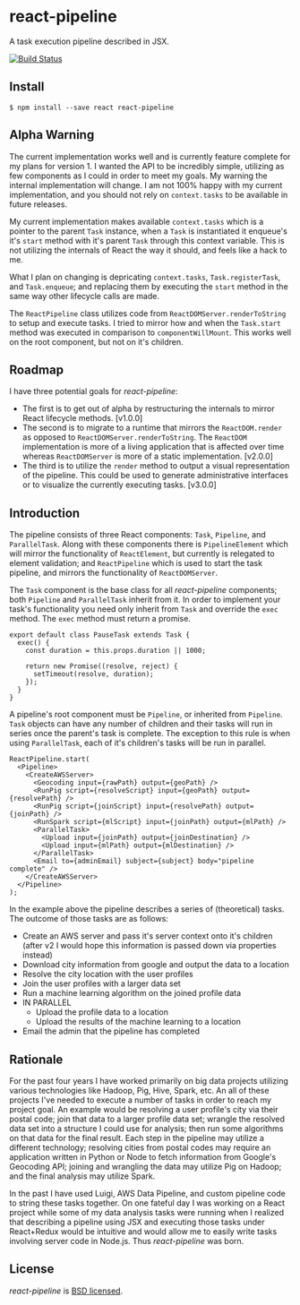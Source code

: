 # react-pipeline

A task execution pipeline described in JSX.

[![Build Status](https://api.travis-ci.org/mbrio/react-pipeline.svg?branch=master)](https://travis-ci.org/mbrio/react-pipeline)

## Install

```
$ npm install --save react react-pipeline
```

## Alpha Warning

The current implementation works well and is currently feature complete for my
plans for version 1. I wanted the API to be incredibly simple, utilizing as few
components as I could in order to meet my goals. My warning the internal
implementation will change. I am not 100% happy with my current implementation,
and you should not rely on `context.tasks` to be available in future releases.

My current implementation makes available `context.tasks` which is a pointer to
the parent `Task` instance, when a `Task` is instantiated it enqueue's it's
`start` method with it's parent `Task` through this context variable. This is
not utilizing the internals of React the way it should, and feels like a hack to
me.

What I plan on changing is depricating `context.tasks`, `Task.registerTask`, and
`Task.enqueue`; and replacing them by executing the `start` method in the same
way other lifecycle calls are made.

The `ReactPipeline` class utilizes code from `ReactDOMServer.renderToString` to
setup and execute tasks. I tried to mirror how and when the `Task.start` method
was executed in comparison to `componentWillMount`. This works well on the root
component, but not on it's children.

## Roadmap

I have three potential goals for *react-pipeline*:

- The first is to get out of alpha by restructuring the internals to mirror
  React lifecycle methods. [v1.0.0]
- The second is to migrate to a runtime that mirrors the `ReactDOM.render` as
  opposed to `ReactDOMServer.renderToString`. The `ReactDOM` implementation is
  more of a living application that is affected over time whereas
  `ReactDOMServer` is more of a static implementation. [v2.0.0]
- The third is to utilize the `render` method to output a visual representation
  of the pipeline. This could be used to generate administrative interfaces or
  to visualize the currently executing tasks. [v3.0.0]

## Introduction

The pipeline consists of three React components: `Task`, `Pipeline`, and 
`ParallelTask`. Along with these components there is `PipelineElement` which
will mirror the functionality of `ReactElement`, but currently is relegated to
element validation; and `ReactPipeline` which is used to start the task
pipeline, and mirrors the functionality of `ReactDOMServer`.

The `Task` component is the base class for all *react-pipeline* components; both
`Pipeline` and `ParallelTask` inherit from it. In order to implement your task's
functionality you need only inherit from `Task` and override the `exec` method.
The `exec` method must return a promise.

```
export default class PauseTask extends Task {
  exec() {
    const duration = this.props.duration || 1000;

    return new Promise((resolve, reject) {
      setTimeout(resolve, duration);
    });
  }
}
```

A pipeline's root component must be `Pipeline`, or inherited from `Pipeline`.
`Task` objects can have any number of children and their tasks will run in
series once the parent's task is complete. The exception to this rule is when
using `ParallelTask`, each of it's children's tasks will be run in parallel.

```
ReactPipeline.start(
  <Pipeline>
    <CreateAWSServer>
      <Geocoding input={rawPath} output={geoPath} />
      <RunPig script={resolveScript} input={geoPath} output={resolvePath} />
      <RunPig script={joinScript} input={resolvePath} output={joinPath} />
      <RunSpark script={mlScript} input={joinPath} output={mlPath} />
      <ParallelTask>
        <Upload input={joinPath} output={joinDestination} />
        <Upload input={mlPath} output={mlDestination} />
      </ParallelTask>
      <Email to={adminEmail} subject={subject} body="pipeline complete" />
    </CreateAWSServer>
  </Pipeline>
);
```

In the example above the pipeline describes a series of (theoretical) tasks.
The outcome of those tasks are as follows:

- Create an AWS server and pass it's server context onto it's children (after v2
  I would hope this information is passed down via properties instead)
- Download city information from google and output the data to a location
- Resolve the city location with the user profiles
- Join the user profiles with a larger data set
- Run a machine learning algorithm on the joined profile data
- IN PARALLEL
  - Upload the profile data to a location
  - Upload the results of the machine learning to a location
- Email the admin that the pipeline has completed

## Rationale

For the past four years I have worked primarily on big data projects utilizing
various technologies like Hadoop, Pig, Hive, Spark, etc. An all of these
projects I've needed to execute a number of tasks in order to reach my project
goal. An example would be resolving a user profile's city via their postal code;
join that data to a larger profile data set; wrangle the resolved data set into
a structure I could use for analysis; then run some algorithms on that data for
the final result. Each step in the pipeline may utilize a different technology;
resolving cities from postal codes may require an application written in Python
or Node to fetch information from Google's Geocoding API; joining and wrangling
the data may utilize Pig on Hadoop; and the final analysis may utilize Spark.

In the past I have used Luigi, AWS Data Pipeline, and custom pipeline code to
string these tasks together. On one fateful day I was working on a React
project while some of my data analysis tasks were running when I realized that
describing a pipeline using JSX and executing those tasks under React+Redux
would be intuitive and would allow me to easily write tasks involving server
code in Node.js. Thus *react-pipeline* was born.

## License

*react-pipeline* is [BSD licensed](./LICENSE).
